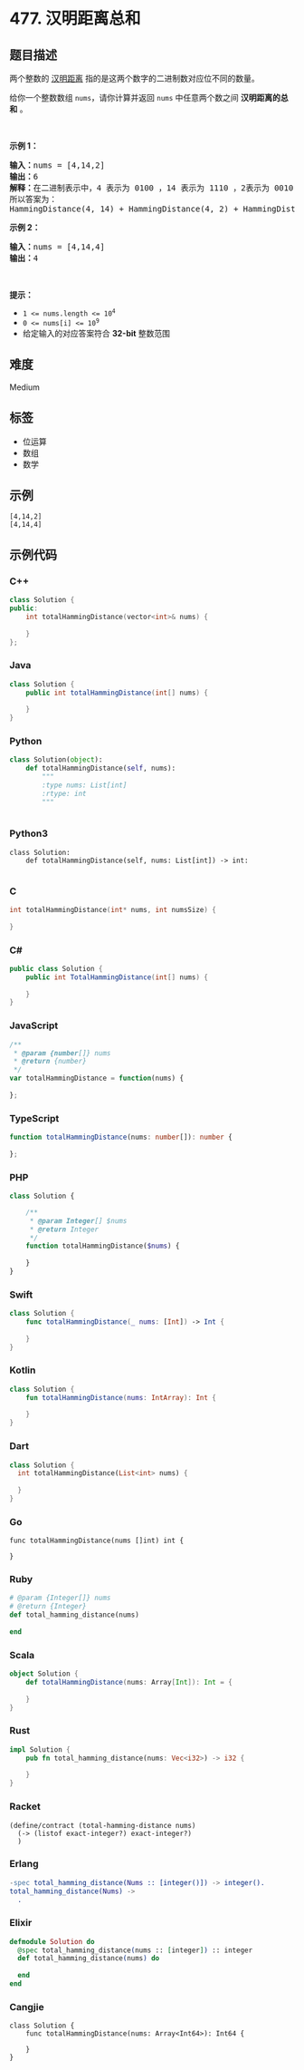 # 477. 汉明距离总和

## 题目描述

<p>两个整数的&nbsp;<a href="https://baike.baidu.com/item/%E6%B1%89%E6%98%8E%E8%B7%9D%E7%A6%BB/475174?fr=aladdin">汉明距离</a> 指的是这两个数字的二进制数对应位不同的数量。</p>

<p>给你一个整数数组 <code>nums</code>，请你计算并返回 <code>nums</code> 中任意两个数之间 <strong>汉明距离的总和</strong> 。</p>

<p>&nbsp;</p>

<p><strong>示例 1：</strong></p>

<pre>
<strong>输入：</strong>nums = [4,14,2]
<strong>输出：</strong>6
<strong>解释：</strong>在二进制表示中，4 表示为 0100 ，14 表示为 1110 ，2表示为 0010 。（这样表示是为了体现后四位之间关系）
所以答案为：
HammingDistance(4, 14) + HammingDistance(4, 2) + HammingDistance(14, 2) = 2 + 2 + 2 = 6
</pre>

<p><strong>示例 2：</strong></p>

<pre>
<strong>输入：</strong>nums = [4,14,4]
<strong>输出：</strong>4
</pre>

<p>&nbsp;</p>

<p><strong>提示：</strong></p>

<ul>
	<li><code>1 &lt;= nums.length &lt;= 10<sup>4</sup></code></li>
	<li><code>0 &lt;= nums[i] &lt;= 10<sup>9</sup></code></li>
	<li>给定输入的对应答案符合 <strong>32-bit</strong> 整数范围</li>
</ul>


## 难度

Medium

## 标签

- 位运算
- 数组
- 数学

## 示例

```
[4,14,2]
[4,14,4]
```

## 示例代码

### C++

```cpp
class Solution {
public:
    int totalHammingDistance(vector<int>& nums) {
        
    }
};
```

### Java

```java
class Solution {
    public int totalHammingDistance(int[] nums) {
        
    }
}
```

### Python

```python
class Solution(object):
    def totalHammingDistance(self, nums):
        """
        :type nums: List[int]
        :rtype: int
        """
        
```

### Python3

```python3
class Solution:
    def totalHammingDistance(self, nums: List[int]) -> int:
        
```

### C

```c
int totalHammingDistance(int* nums, int numsSize) {
    
}
```

### C#

```csharp
public class Solution {
    public int TotalHammingDistance(int[] nums) {
        
    }
}
```

### JavaScript

```javascript
/**
 * @param {number[]} nums
 * @return {number}
 */
var totalHammingDistance = function(nums) {
    
};
```

### TypeScript

```typescript
function totalHammingDistance(nums: number[]): number {
    
};
```

### PHP

```php
class Solution {

    /**
     * @param Integer[] $nums
     * @return Integer
     */
    function totalHammingDistance($nums) {
        
    }
}
```

### Swift

```swift
class Solution {
    func totalHammingDistance(_ nums: [Int]) -> Int {
        
    }
}
```

### Kotlin

```kotlin
class Solution {
    fun totalHammingDistance(nums: IntArray): Int {
        
    }
}
```

### Dart

```dart
class Solution {
  int totalHammingDistance(List<int> nums) {
    
  }
}
```

### Go

```golang
func totalHammingDistance(nums []int) int {
    
}
```

### Ruby

```ruby
# @param {Integer[]} nums
# @return {Integer}
def total_hamming_distance(nums)
    
end
```

### Scala

```scala
object Solution {
    def totalHammingDistance(nums: Array[Int]): Int = {
        
    }
}
```

### Rust

```rust
impl Solution {
    pub fn total_hamming_distance(nums: Vec<i32>) -> i32 {
        
    }
}
```

### Racket

```racket
(define/contract (total-hamming-distance nums)
  (-> (listof exact-integer?) exact-integer?)
  )
```

### Erlang

```erlang
-spec total_hamming_distance(Nums :: [integer()]) -> integer().
total_hamming_distance(Nums) ->
  .
```

### Elixir

```elixir
defmodule Solution do
  @spec total_hamming_distance(nums :: [integer]) :: integer
  def total_hamming_distance(nums) do
    
  end
end
```

### Cangjie

```cangjie
class Solution {
    func totalHammingDistance(nums: Array<Int64>): Int64 {

    }
}
```

